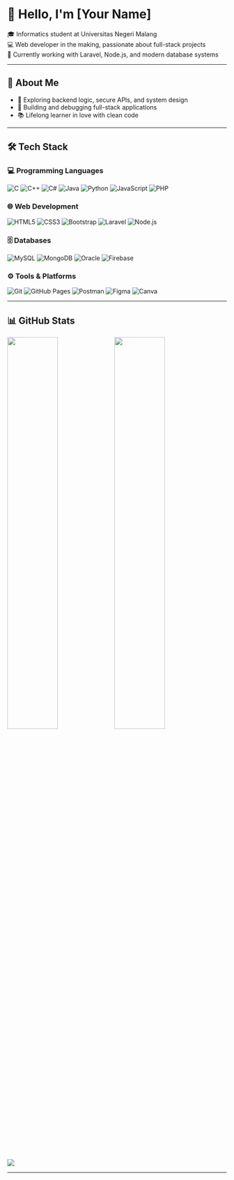 # 👋 Hello, I'm [Your Name]

🎓 Informatics student at Universitas Negeri Malang  
💻 Web developer in the making, passionate about full-stack projects  
🚀 Currently working with Laravel, Node.js, and modern database systems  

---

## 🧠 About Me

- 🧩 Exploring backend logic, secure APIs, and system design
- 🔧 Building and debugging full-stack applications
- 📚 Lifelong learner in love with clean code

---

## 🛠️ Tech Stack

### 💻 Programming Languages
![C](https://img.shields.io/badge/C-00599C?style=plastic&logo=c&logoColor=white)
![C++](https://img.shields.io/badge/C++-00599C?style=plastic&logo=c%2B%2B&logoColor=white)
![C#](https://img.shields.io/badge/C%23-239120?style=plastic&logo=c-sharp&logoColor=white)
![Java](https://img.shields.io/badge/Java-ED8B00?style=plastic&logo=openjdk&logoColor=white)
![Python](https://img.shields.io/badge/Python-3670A0?style=plastic&logo=python&logoColor=ffdd54)
![JavaScript](https://img.shields.io/badge/JavaScript-F7DF1E?style=plastic&logo=javascript&logoColor=black)
![PHP](https://img.shields.io/badge/PHP-777BB4?style=plastic&logo=php&logoColor=white)

### 🌐 Web Development
![HTML5](https://img.shields.io/badge/HTML5-E34F26?style=plastic&logo=html5&logoColor=white)
![CSS3](https://img.shields.io/badge/CSS3-1572B6?style=plastic&logo=css3&logoColor=white)
![Bootstrap](https://img.shields.io/badge/Bootstrap-7952B3?style=plastic&logo=bootstrap&logoColor=white)
![Laravel](https://img.shields.io/badge/Laravel-FF2D20?style=plastic&logo=laravel&logoColor=white)
![Node.js](https://img.shields.io/badge/Node.js-339933?style=plastic&logo=node.js&logoColor=white)

### 🗄️ Databases
![MySQL](https://img.shields.io/badge/MySQL-4479A1?style=plastic&logo=mysql&logoColor=white)
![MongoDB](https://img.shields.io/badge/MongoDB-4EA94B?style=plastic&logo=mongodb&logoColor=white)
![Oracle](https://img.shields.io/badge/Oracle-F80000?style=plastic&logo=oracle&logoColor=white)
![Firebase](https://img.shields.io/badge/Firebase-FFCA28?style=plastic&logo=firebase&logoColor=black)

### ⚙️ Tools & Platforms
![Git](https://img.shields.io/badge/Git-F05033?style=plastic&logo=git&logoColor=white)
![GitHub Pages](https://img.shields.io/badge/GitHub_Pages-121013?style=plastic&logo=github&logoColor=white)
![Postman](https://img.shields.io/badge/Postman-FF6C37?style=plastic&logo=postman&logoColor=white)
![Figma](https://img.shields.io/badge/Figma-F24E1E?style=plastic&logo=figma&logoColor=white)
![Canva](https://img.shields.io/badge/Canva-00C4CC?style=plastic&logo=canva&logoColor=white)

---

## 📊 GitHub Stats

<p>
  <img src="https://github-readme-stats.vercel.app/api?username=yourusername&theme=github_dark&hide_border=true&show_icons=true&count_private=true" width="48%" />
  <img src="https://github-readme-streak-stats.herokuapp.com?user=yourusername&theme=github_dark&hide_border=true" width="48%" />
</p>

<p>
  <img src="https://github-readme-stats.vercel.app/api/top-langs/?username=yourusername&layout=compact&theme=github_dark&hide_border=true" />
</p>

---

<!-- Optional Visitor Counter -->
<!-- [![](https://visitcount.itsvg.in/api?id=yourusername&icon=0&color=0)](https://visitcount.itsvg.in) -->

<!-- Created with ❤️ using GPRM (https://gprm.itsvg.in) -->
